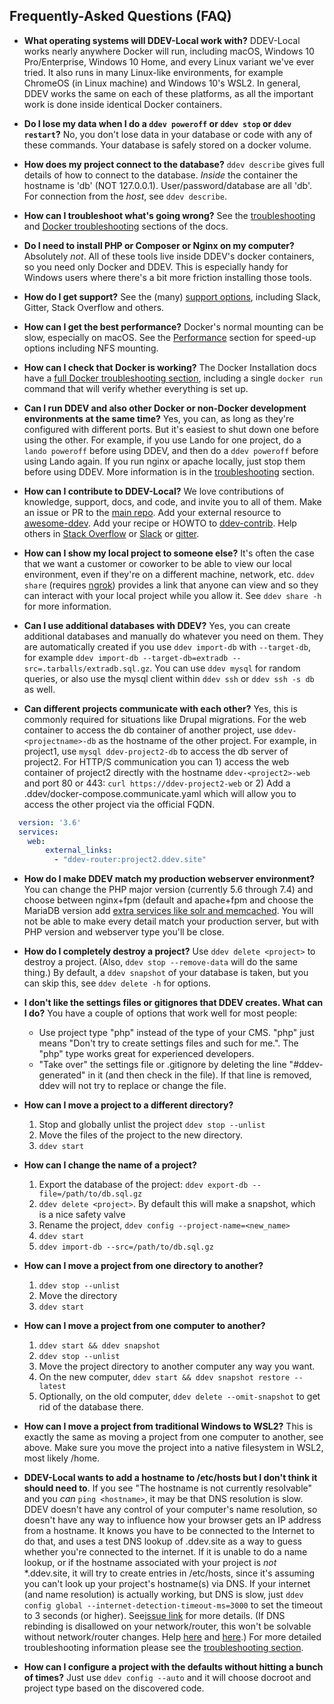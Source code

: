 ## Frequently-Asked Questions (FAQ)

* **What operating systems will DDEV-Local work with?** DDEV-Local works nearly anywhere Docker will run, including macOS, Windows 10 Pro/Enterprise,  Windows 10 Home, and every Linux variant we've ever tried. It also runs in many Linux-like environments, for example ChromeOS (in Linux machine) and Windows 10's WSL2. In general, DDEV works the same on each of these platforms, as all the important work is done inside identical Docker containers.

* **Do I lose my data when I do a `ddev poweroff` or `ddev stop` or `ddev restart`?** No, you don't lose data in your database or code with any of these commands. Your database is safely stored on a docker volume.

* **How does my project connect to the database?** `ddev describe` gives full details of how to connect to the database. *Inside* the container the hostname is 'db' (NOT 127.0.0.1). User/password/database are all 'db'. For connection from the *host*, see `ddev describe`.

* **How can I troubleshoot what's going wrong?** See the [troubleshooting](troubleshooting.md) and [Docker troubleshooting](docker_installation.md#troubleshooting) sections of the docs.

* **Do I need to install PHP or Composer or Nginx on my computer?** Absolutely *not*. All of these tools live inside DDEV's docker containers, so you need only Docker and DDEV. This is especially handy for Windows users where there's a bit more friction installing those tools.

* **How do I get support?** See the (many) [support options](../index.md#support), including Slack, Gitter, Stack Overflow and others.

* **How can I get the best performance?** Docker's normal mounting can be slow, especially on macOS. See the [Performance](performance.md) section for speed-up options including NFS mounting.

* **How can I check that Docker is working?** The Docker Installation docs have a [full Docker troubleshooting section](docker_installation.md#troubleshooting), including a single `docker run` command that will verify whether everything is set up.

* **Can I run DDEV and also other Docker or non-Docker development environments at the same time?** Yes, you can, as long as they're configured with different ports. But it's easiest to shut down one before using the other. For example, if you use Lando for one project, do a `lando poweroff` before using DDEV, and then do a `ddev poweroff` before using Lando again. If you run nginx or apache locally, just stop them before using DDEV. More information is in the [troubleshooting](troubleshooting.md) section.

* **How can I contribute to DDEV-Local?** We love contributions of knowledge, support, docs, and code, and invite you to all of them. Make an issue or PR to the [main repo](https://github.com/drud/ddev). Add your external resource to [awesome-ddev](https://github.com/drud/awesome-ddev). Add your recipe or HOWTO to [ddev-contrib](https://github.com/drud/ddev-contrib). Help others in [Stack Overflow](https://stackoverflow.com/tags/ddev) or [Slack](../index.md#support) or [gitter](https://gitter.im/drud/ddev).

* **How can I show my local project to someone else?** It's often the case that we want a customer or coworker to be able to view our local environment, even if they're on a different machine, network, etc. `ddev share` (requires [ngrok](https://ngrok.com)) provides a link that anyone can view and so they can interact with your local project while you allow it. See `ddev share -h` for more information.

* **Can I use additional databases with DDEV?** Yes, you can create additional databases and manually do whatever you need on them. They are automatically created if you use `ddev import-db` with `--target-db`, for example `ddev import-db --target-db=extradb --src=.tarballs/extradb.sql.gz`. You can use `ddev mysql` for random queries, or also use the mysql client within `ddev ssh` or `ddev ssh -s db` as well.

* **Can different projects communicate with each other?** Yes, this is commonly required for situations like Drupal migrations. For the web container to access the db container of another project, use `ddev-<projectname>-db` as the hostname of the other project. For example, in project1, use `mysql ddev-project2-db` to access the db server of project2. For HTTP/S communication you can 1) access the web container of project2 directly with the hostname `ddev-<project2>-web` and port 80 or 443: `curl https://ddev-project2-web` or 2) Add a .ddev/docker-compose.communicate.yaml which will allow you to access the other project via the official FQDN.

```yaml
  version: '3.6'
  services:
    web:
        external_links:
          - "ddev-router:project2.ddev.site"
```

* **How do I make DDEV match my production webserver environment?** You can change the PHP major version (currently 5.6 through 7.4) and choose between nginx+fpm (default and apache+fpm and choose the MariaDB version add [extra services like solr and memcached](extend/additional-services.md). You will not be able to make every detail match your production server, but with PHP version and webserver type you'll be close.

* **How do I completely destroy a project?** Use `ddev delete <project>` to destroy a project. (Also, `ddev stop --remove-data` will do the same thing.) By default, a `ddev snapshot` of your database is taken, but you can skip this, see `ddev delete -h` for options.

* **I don't like the settings files or gitignores that DDEV creates. What can I do?**  You have a couple of options that work well for most people:
    * Use project type "php" instead of the type of your CMS. "php" just means "Don't try to create settings files and such for me.". The "php" type works great for experienced developers.
    * "Take over" the settings file or .gitignore by deleting the line "#ddev-generated" in it (and then check in the file). If that line is removed, ddev will not try to replace or change the file.
  
* **How can I move a project to a different directory?**
  1. Stop and globally unlist the project `ddev stop --unlist`
  2. Move the files of the project to the new directory.
  3. `ddev start`
  
* **How can I change the name of a project?**
  1. Export the database of the project: `ddev export-db --file=/path/to/db.sql.gz`
  2. `ddev delete <project>`. By default this will make a snapshot, which is a nice safety valve
  3. Rename the project, `ddev config --project-name=<new_name>`
  4. `ddev start`
  5. `ddev import-db --src=/path/to/db.sql.gz`

* **How can I move a project from one directory to another?**
  1. `ddev stop --unlist`
  2. Move the directory
  3. `ddev start`
  
* **How can I move a project from one computer to another?**
  1. `ddev start && ddev snapshot`
  2. `ddev stop --unlist`
  3. Move the project directory to another computer any way you want.
  4. On the new computer, `ddev start && ddev snapshot restore --latest`
  5. Optionally, on the old computer, `ddev delete --omit-snapshot` to get rid of the database there.
  
* **How can I move a project from traditional Windows to WSL2?**
  This is exactly the same as moving a project from one computer to another, see above. Make sure you move the project into a native filesystem in WSL2, most likely /home.
  
* **DDEV-Local wants to add a hostname to /etc/hosts but I don't think it should need to**.  If you see "The hostname <hostname> is not currently resolvable" and you *can* `ping <hostname>`, it may be that DNS resolution is slow. DDEV doesn't have any control of your computer's name resolution, so doesn't have any way to influence how your browser gets an IP address from a hostname. It knows you have to be connected to the Internet to do that, and uses a test DNS lookup of <somethingrandom>.ddev.site as a way to guess whether you're connected to the internet. If it is unable to do a name lookup, or if the hostname associated with your project is *not* \*.ddev.site, it will try to create entries in /etc/hosts, since it's assuming you can't look up your project's hostname(s) via DNS. If your internet (and name resolution) is actually working, but DNS is slow, just `ddev config global --internet-detection-timeout-ms=3000` to set the timeout to 3 seconds (or higher). See[issue link](https://github.com/drud/ddev/issues/2409#issuecomment-662448025) for more details. (If DNS rebinding is disallowed on your network/router, this won't be solvable without network/router changes. Help [here](https://github.com/drud/ddev/issues/2409#issuecomment-675083658) and [here](https://github.com/drud/ddev/issues/2409#issuecomment-686718237).) For more detailed troubleshooting information please see the [troubleshooting section](troubleshooting.md#ddev-starts-fine-but-my-browser-cant-access-the-url-url-server-ip-address-could-not-be-found-or-we-cant-connect-to-the-server-at-url).
* **How can I configure a project with the defaults without hitting <RETURN> a bunch of times?** Just use `ddev config --auto` and it will choose docroot and project type based on the discovered code.

